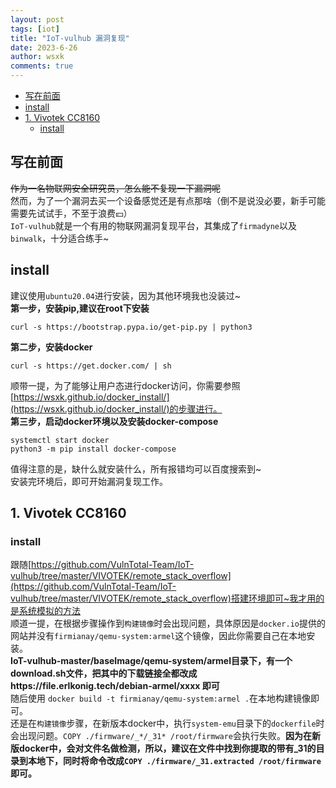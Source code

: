 ```yaml
---
layout: post
tags: [iot]
title: "IoT-vulhub 漏洞复现"
date: 2023-6-26
author: wsxk
comments: true
---
```


- [写在前面](#写在前面)
- [install](#install)
- [1. Vivotek CC8160](#1-vivotek-cc8160)
  - [install](#install-1)


## 写在前面<br>
~~作为一名物联网安全研究员，怎么能不复现一下漏洞呢~~<br>
然而，为了一个漏洞去买一个设备感觉还是有点那啥（倒不是说没必要，新手可能需要先试试手，不至于浪费💴）<br>
`IoT-vulhub`就是一个有用的物联网漏洞复现平台，其集成了`firmadyne`以及`binwalk`，十分适合练手~<br>

## install<br>
建议使用`ubuntu20.04`进行安装，因为其他环境我也没装过~<br>
**第一步，安装pip,建议在root下安装**<br>
```shell
curl -s https://bootstrap.pypa.io/get-pip.py | python3
```
**第二步，安装docker**<br>
```shell
curl -s https://get.docker.com/ | sh
```
顺带一提，为了能够让用户态进行docker访问，你需要参照[https://wsxk.github.io/docker_install/](https://wsxk.github.io/docker_install/)的步骤进行。<br>
**第三步，启动docker环境以及安装docker-compose**<br>
```shell
systemctl start docker
python3 -m pip install docker-compose
```
值得注意的是，缺什么就安装什么，所有报错均可以百度搜索到~<br>
安装完环境后，即可开始漏洞复现工作。<br>
## 1. Vivotek CC8160<br>
### install<br>
跟随[https://github.com/VulnTotal-Team/IoT-vulhub/tree/master/VIVOTEK/remote_stack_overflow](https://github.com/VulnTotal-Team/IoT-vulhub/tree/master/VIVOTEK/remote_stack_overflow)搭建环境即可~我才用的是系统模拟的方法<br>
顺道一提，在根据步骤操作到`构建镜像`时会出现问题，具体原因是`docker.io`提供的网站并没有`firmianay/qemu-system:armel`这个镜像，因此你需要自己在本地安装。<br>
**IoT-vulhub-master/baseImage/qemu-system/armel目录下，有一个download.sh文件，把其中的下载链接全都改成https://file.erlkonig.tech/debian-armel/xxxx 即可**<br>
随后使用 `docker build -t firmianay/qemu-system:armel .`在本地构建镜像即可。<br>
还是在`构建镜像`步骤，在新版本docker中，执行`system-emu`目录下的`dockerfile`时会出现问题。`COPY ./firmware/_*/_31* /root/firmware`会执行失败。**因为在新版docker中，会对文件名做检测，所以，建议在文件中找到你提取的带有_31的目录到本地下，同时将命令改成`COPY ./firmware/_31.extracted /root/firmware`即可。**<br>

